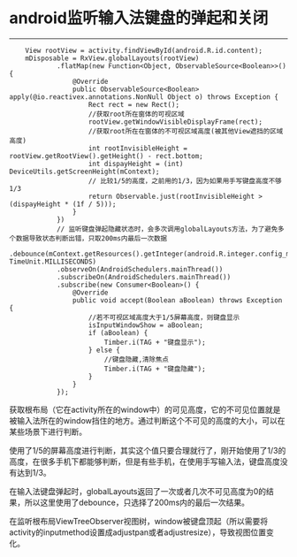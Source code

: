 # android监听输入法键盘的弹起和关闭 #

----------

        View rootView = activity.findViewById(android.R.id.content);
        mDisposable = RxView.globalLayouts(rootView)
                .flatMap(new Function<Object, ObservableSource<Boolean>>() {
                    @Override
                    public ObservableSource<Boolean> apply(@io.reactivex.annotations.NonNull Object o) throws Exception {
                        Rect rect = new Rect();
                        //获取root所在窗体的可视区域
                        rootView.getWindowVisibleDisplayFrame(rect);
                        //获取root所在在窗体的不可视区域高度(被其他View遮挡的区域高度)
                        int rootInvisibleHeight = rootView.getRootView().getHeight() - rect.bottom;
                        int dispayHeight = (int) DeviceUtils.getScreenHeight(mContext);
                        // 比较1/5的高度，之前用的1/3，因为如果用手写键盘高度不够1/3
                        return Observable.just(rootInvisibleHeight > (dispayHeight * (1f / 5)));
                    }
                })
                // 监听键盘弹起隐藏状态时，会多次调用globalLayouts方法，为了避免多个数据导致状态判断出错，只取200ms内最后一次数据
                .debounce(mContext.getResources().getInteger(android.R.integer.config_mediumAnimTime), TimeUnit.MILLISECONDS)
                .observeOn(AndroidSchedulers.mainThread())
                .subscribeOn(AndroidSchedulers.mainThread())
                .subscribe(new Consumer<Boolean>() {
                    @Override
                    public void accept(Boolean aBoolean) throws Exception {
                        //若不可视区域高度大于1/5屏幕高度，则键盘显示
                        isInputWindowShow = aBoolean;
                        if (aBoolean) {
                            Timber.i(TAG + "键盘显示");
                        } else {
                            //键盘隐藏,清除焦点
                            Timber.i(TAG + "键盘隐藏");
                        }
                    }
                });

获取根布局（它在activity所在的window中）的可见高度，它的不可见位置就是被输入法所在的window挡住的地方。通过判断这个不可见的高度的大小，可以在某些场景下进行判断。

使用了1/5的屏幕高度进行判断，其实这个值只要合理就行了，刚开始使用了1/3的高度，在很多手机下都能够判断，但是有些手机，在使用手写输入法，键盘高度没有达到1/3。

在输入法键盘弹起时，globalLayouts返回了一次或者几次不可见高度为0的结果，所以这里使用了debounce，只选择了200ms内的最后一次结果。

在监听根布局ViewTreeObserver视图树，window被键盘顶起（所以需要将activity的inputmethod设置成adjustpan或者adjustresize），导致视图位置变化。







